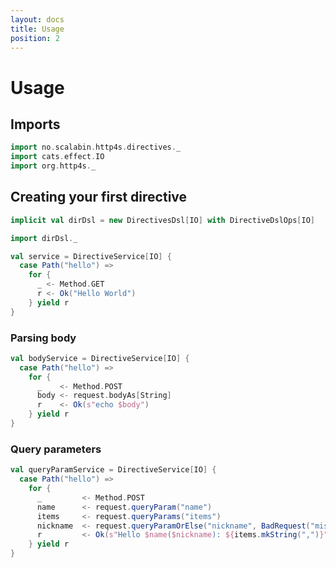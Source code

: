 ```yaml
---
layout: docs
title: Usage
position: 2
---
```


# Usage

## Imports

```scala mdoc:silent
import no.scalabin.http4s.directives._
import cats.effect.IO
import org.http4s._
```

## Creating your first directive

```scala mdoc
implicit val dirDsl = new DirectivesDsl[IO] with DirectiveDslOps[IO]

import dirDsl._

val service = DirectiveService[IO] {
  case Path("hello") =>
    for {
      _ <- Method.GET
      r <- Ok("Hello World")
    } yield r
}
```

### Parsing body
```scala mdoc
val bodyService = DirectiveService[IO] {
  case Path("hello") =>
    for {
      _    <- Method.POST
      body <- request.bodyAs[String]
      r    <- Ok(s"echo $body")
    } yield r
}
```

### Query parameters
```scala mdoc
val queryParamService = DirectiveService[IO] {
  case Path("hello") =>
    for {
      _         <- Method.POST
      name      <- request.queryParam("name")
      items     <- request.queryParams("items")
      nickname  <- request.queryParamOrElse("nickname", BadRequest("missing nickname"))
      r         <- Ok(s"Hello $name($nickname): ${items.mkString(",")}")
    } yield r
}
```
